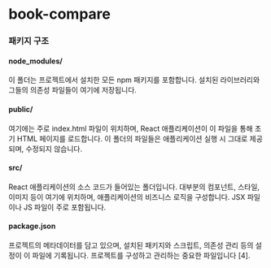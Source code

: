 # book-compare

### 패키지 구조
#### node_modules/

이 폴더는 프로젝트에서 설치한 모든 npm 패키지를 포함합니다. 설치된 라이브러리와 그들의 의존성 파일들이 여기에 저장됩니다.

#### public/

여기에는 주로 index.html 파일이 위치하며, React 애플리케이션이 이 파일을 통해 초기 HTML 페이지를 로드합니다. 이 폴더의 파일들은 애플리케이션 실행 시 그대로 제공되며, 수정되지 않습니다.

#### src/

React 애플리케이션의 소스 코드가 들어있는 폴더입니다. 대부분의 컴포넌트, 스타일, 이미지 등이 여기에 위치하며, 애플리케이션의 비즈니스 로직을 구성합니다. JSX 파일이나 JS 파일이 주로 포함됩니다.

#### package.json

프로젝트의 메타데이터를 담고 있으며, 설치된 패키지와 스크립트, 의존성 관리 등의 설정이 이 파일에 기록됩니다. 프로젝트를 구성하고 관리하는 중요한 파일입니다 [4].